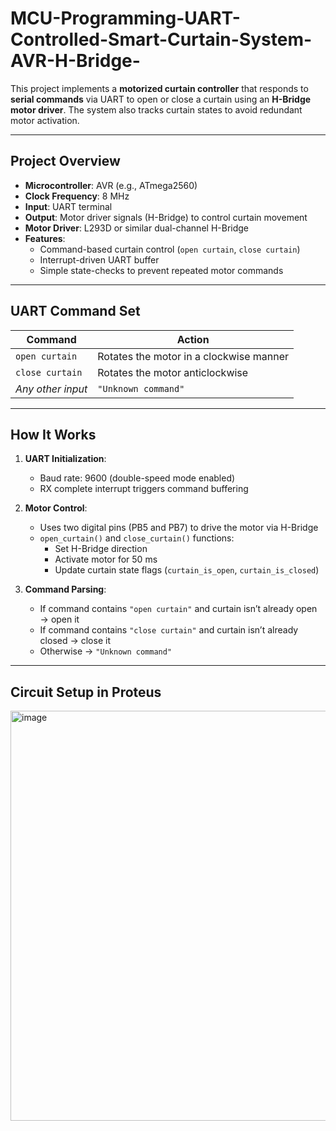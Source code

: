 # MCU-Programming-UART-Controlled-Smart-Curtain-System-AVR-H-Bridge-
This project implements a **motorized curtain controller** that responds to **serial commands** via UART to open or close a curtain using an **H-Bridge motor driver**. The system also tracks curtain states to avoid redundant motor activation.

---

## Project Overview

- **Microcontroller**: AVR (e.g., ATmega2560)
- **Clock Frequency**: 8 MHz
- **Input**: UART terminal
- **Output**: Motor driver signals (H-Bridge) to control curtain movement
- **Motor Driver**: L293D or similar dual-channel H-Bridge
- **Features**:
  - Command-based curtain control (`open curtain`, `close curtain`)
  - Interrupt-driven UART buffer
  - Simple state-checks to prevent repeated motor commands

---

## UART Command Set

| Command           | Action                |
|-------------------|------------------------|
| `open curtain`    | Rotates the motor in a clockwise manner      |
| `close curtain`   | Rotates the motor anticlockwise              |
| *Any other input* | `"Unknown command"`                          |

---

## How It Works

1. **UART Initialization**:
   - Baud rate: 9600 (double-speed mode enabled)
   - RX complete interrupt triggers command buffering

2. **Motor Control**:
   - Uses two digital pins (PB5 and PB7) to drive the motor via H-Bridge
   - `open_curtain()` and `close_curtain()` functions:
     - Set H-Bridge direction
     - Activate motor for 50 ms
     - Update curtain state flags (`curtain_is_open`, `curtain_is_closed`)

3. **Command Parsing**:
   - If command contains `"open curtain"` and curtain isn’t already open → open it
   - If command contains `"close curtain"` and curtain isn’t already closed → close it
   - Otherwise → `"Unknown command"`

---

## Circuit Setup in Proteus
<img width="618" height="656" alt="image" src="https://github.com/user-attachments/assets/af380ed5-fdcf-46d9-a5bc-140b17269b4e" />
